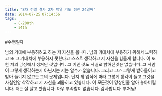 ```yaml
---
title: "8차 천일 결사 2차 백일 기도 정진 24일째"
date: 2014-07-25 07:14:56
tags:
    - 8-200th
    - 24th
---
```


#수행일지

남의 기대에 부응하려고 하는 저 자신을 봅니다. 남의 기대치에 부응하기 위해서 노력하고 또 그 기대치에 부응하지 못했다고 스스로 생각하고 저 자신을 힘들게 합니다. 이 또한 저의 망상에서 생겨난 것입니다. 그 어떤 것도 사실로 밝혀진것은 없습니다. 그 사람이 그렇게 생각하는지 아닌지는 저는 알수가 없습니다. 그리고 그가 그렇게 받아들이고 받아 들이지 않고는 그의 문제입니다. 단지 제 업식에 따라 그렇게 생각이 들고 그것을 사실인양 착각하고 저 자신을 괴롭히고 있습니다. 이 모든것이 망상인줄 알아 놓아버립니다. 저는 잘 살고 있습니다. 아무 부족함이 없습니다. 감사합니다. 부처님!
